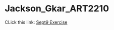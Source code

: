 # Jackson_Gkar_ART2210

CLick this link: [Sept9 Exercise](https://gmanski504.github.io/Jackson_Gkar_ART2210/4-Jackson_Gkar_Art2210_ClassExercise_Sept18-Fall2019/JackSept182019-1.html)
